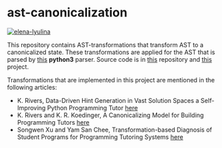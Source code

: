 # ast-canonicalization


[![elena-lyulina](https://circleci.com/gh/elena-lyulina/ast-canonicalization/tree/setup.svg?style=shield)](https://app.circleci.com/pipelines/github/elena-lyulina/ast-canonicalization?branch=setup)

This repository contains AST-transformations that transform AST to a canonicalized state. These transformations are applied for the AST that is parsed by [this](src/main/python/pythonparser-3.py) **python3** parser. Source code is in [this](https://github.com/Varal7/pythonparser) repository and [this](https://eth-sri.github.io/py150) project.

 Transformations that are implemented in this project are mentioned in the following articles:
 * K. Rivers, Data-Driven Hint Generation in Vast Solution Spaces a Self-Improving Python Programming Tutor [here](https://www.researchgate.net/profile/Kenneth_Koedinger2/publication/283468835_Data-Driven_Hint_Generation_in_Vast_Solution_Spaces_a_Self-Improving_Python_Programming_Tutor/links/5702a59e08ae646a9da8771b.pdf)
 * K. Rivers and K. R. Koedinger, A Canonicalizing Model for Building Programming Tutors [here](http://www.krivers.net/files/its2012-paper.pdf)
 * Songwen Xu and Yam San Chee, Transformation-based Diagnosis of Student Programs for Programming Tutoring Systems [here](https://www.researchgate.net/profile/Peter_Xu10/publication/3188319_Transformation-based_diagnosis_of_student_programs_for_programming_tutoring_systems/links/5631c81408ae3de9381d0f64.pdf)
